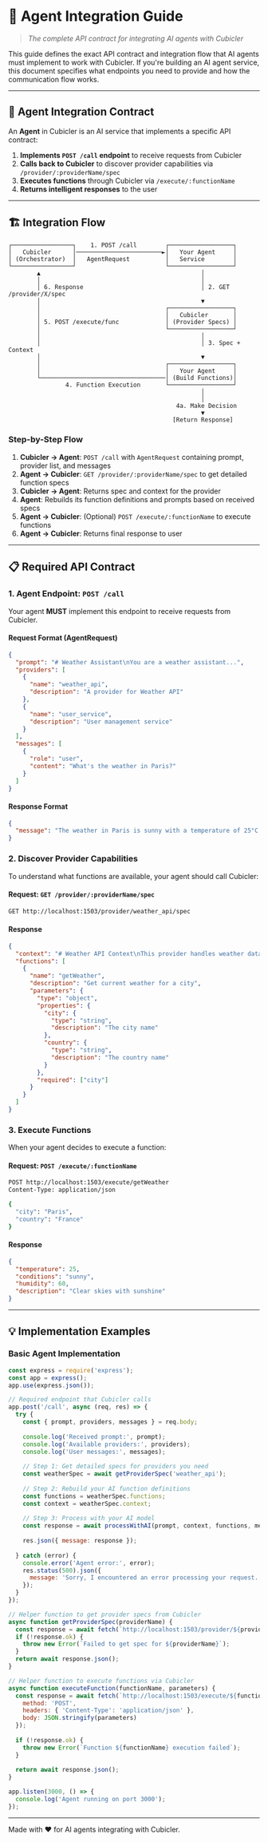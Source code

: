 # 🔌 Agent Integration Guide

> *The complete API contract for integrating AI agents with Cubicler*

This guide defines the exact API contract and integration flow that AI agents must implement to work with Cubicler. If you're building an AI agent service, this document specifies what endpoints you need to provide and how the communication flow works.

---

## 🎯 Agent Integration Contract

An **Agent** in Cubicler is an AI service that implements a specific API contract:

1. **Implements `POST /call` endpoint** to receive requests from Cubicler
2. **Calls back to Cubicler** to discover provider capabilities via `/provider/:providerName/spec`  
3. **Executes functions** through Cubicler via `/execute/:functionName`
4. **Returns intelligent responses** to the user

---

## 🏗️ Integration Flow

```text
┌─────────────────┐    1. POST /call        ┌──────────────────┐
│   Cubicler      │────────────────────────►│   Your Agent     │
│ (Orchestrator)  │   AgentRequest          │   Service        │
└─────────────────┘                         └──────────────────┘
        ▲                                             │
        │                                             │
        │ 6. Response                                 │ 2. GET /provider/X/spec
        │                                             ▼
        │                                   ┌──────────────────┐
        │                                   │   Cubicler       │
        │ 5. POST /execute/func             │ (Provider Specs) │
        │                                   └──────────────────┘
        │                                             │
        │                                             │ 3. Spec + Context
        │                                             ▼
        │                                   ┌──────────────────┐
        │                                   │   Your Agent     │
        └───────────────────────────────────│ (Build Functions)│
                4. Function Execution       └──────────────────┘
                                                      │
                                                      │
                                               4a. Make Decision
                                                      ▼
                                              [Return Response]
```

### Step-by-Step Flow

1. **Cubicler → Agent**: `POST /call` with `AgentRequest` containing prompt, provider list, and messages
2. **Agent → Cubicler**: `GET /provider/:providerName/spec` to get detailed function specs  
3. **Cubicler → Agent**: Returns spec and context for the provider
4. **Agent**: Rebuilds its function definitions and prompts based on received specs
5. **Agent → Cubicler**: (Optional) `POST /execute/:functionName` to execute functions
6. **Agent → Cubicler**: Returns final response to user

---

## 📋 Required API Contract

### 1. Agent Endpoint: `POST /call`

Your agent **MUST** implement this endpoint to receive requests from Cubicler.

#### Request Format (AgentRequest)

```json
{
  "prompt": "# Weather Assistant\nYou are a weather assistant...",
  "providers": [
    {
      "name": "weather_api", 
      "description": "A provider for Weather API"
    },
    {
      "name": "user_service",
      "description": "User management service"  
    }
  ],
  "messages": [
    {
      "role": "user",
      "content": "What's the weather in Paris?"
    }
  ]
}
```

#### Response Format

```json
{
  "message": "The weather in Paris is sunny with a temperature of 25°C."
}
```

### 2. Discover Provider Capabilities

To understand what functions are available, your agent should call Cubicler:

#### Request: `GET /provider/:providerName/spec`

```bash
GET http://localhost:1503/provider/weather_api/spec
```

#### Response

```json
{
  "context": "# Weather API Context\nThis provider handles weather data...",
  "functions": [
    {
      "name": "getWeather",
      "description": "Get current weather for a city",
      "parameters": {
        "type": "object",
        "properties": {
          "city": {
            "type": "string",
            "description": "The city name"
          },
          "country": {
            "type": "string", 
            "description": "The country name"
          }
        },
        "required": ["city"]
      }
    }
  ]
}
```

### 3. Execute Functions

When your agent decides to execute a function:

#### Request: `POST /execute/:functionName`

```bash
POST http://localhost:1503/execute/getWeather
Content-Type: application/json

{
  "city": "Paris",
  "country": "France"
}
```

#### Response

```json
{
  "temperature": 25,
  "conditions": "sunny",
  "humidity": 60,
  "description": "Clear skies with sunshine"
}
```

---

## 💡 Implementation Examples

### Basic Agent Implementation

```javascript
const express = require('express');
const app = express();
app.use(express.json());

// Required endpoint that Cubicler calls
app.post('/call', async (req, res) => {
  try {
    const { prompt, providers, messages } = req.body;
    
    console.log('Received prompt:', prompt);
    console.log('Available providers:', providers);
    console.log('User messages:', messages);
    
    // Step 1: Get detailed specs for providers you need
    const weatherSpec = await getProviderSpec('weather_api');
    
    // Step 2: Rebuild your AI function definitions
    const functions = weatherSpec.functions;
    const context = weatherSpec.context;
    
    // Step 3: Process with your AI model
    const response = await processWithAI(prompt, context, functions, messages);
    
    res.json({ message: response });
    
  } catch (error) {
    console.error('Agent error:', error);
    res.status(500).json({ 
      message: 'Sorry, I encountered an error processing your request.' 
    });
  }
});

// Helper function to get provider specs from Cubicler
async function getProviderSpec(providerName) {
  const response = await fetch(`http://localhost:1503/provider/${providerName}/spec`);
  if (!response.ok) {
    throw new Error(`Failed to get spec for ${providerName}`);
  }
  return await response.json();
}

// Helper function to execute functions via Cubicler
async function executeFunction(functionName, parameters) {
  const response = await fetch(`http://localhost:1503/execute/${functionName}`, {
    method: 'POST',
    headers: { 'Content-Type': 'application/json' },
    body: JSON.stringify(parameters)
  });
  
  if (!response.ok) {
    throw new Error(`Function ${functionName} execution failed`);
  }
  
  return await response.json();
}

app.listen(3000, () => {
  console.log('Agent running on port 3000');
});
```

---

Made with ❤️ for AI agents integrating with Cubicler.
